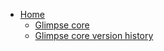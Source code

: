 * [Home](https://github.com/gelles-brandeis/Glimpse/wiki/Home)
  * [Glimpse core](https://github.com/gelles-brandeis/Glimpse/wiki/Glimpse-main-program)
  * [Glimpse core version history](https://github.com/gelles-brandeis/Glimpse/wiki/Glimpse-core-version-history)